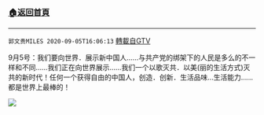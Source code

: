 ﻿###  [:house:返回首頁](https://github.com/ourhimalayas/txt)
---

`郭文贵MILES 2020-09-05T16:06:13` [轉載自GTV](https://gtv.org/web/#/UserInfo/5e596957357cc612d35a8044)

9月5号：我们要向世界．展示新中国人……与共产党的绑架下的人民是多么的不一样和不同……我们正在向世界展示……我们一个以歌灭共．以美(丽的生活方式)灭共的新时代！任何一个获得自由的中国人，创造．创新．生活品味…生活能力……都是世界上最棒的！

[![](https://filegroup.gtv.org/cdn-cgi/image/width=600/https://filegroup.gtv.org/group3/default/20200905/16/06/0/a2bd412cbf4760e68e21e7b828eb1d6a)](https://filegroup.gtv.org/group3/default/20200905/16/06/0/89ffcd625b4b85a6e2103da00fc9cc69.MOV)